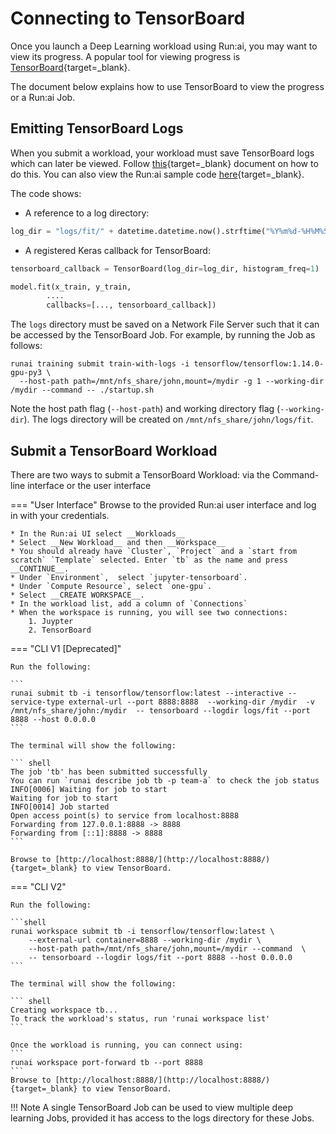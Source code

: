 # Connecting to TensorBoard
 
Once you launch a Deep Learning workload using Run:ai, you may want to view its progress. A popular tool for viewing progress is [TensorBoard](https://www.tensorflow.org/tensorboard){target=_blank}.

The document below explains how to use TensorBoard to view the progress or a Run:ai Job.


## Emitting TensorBoard Logs

When you submit a workload, your workload must save TensorBoard logs which can later be viewed. Follow [this](https://www.tensorflow.org/tensorboard/get_started){target=_blank} document on how to do this. You can also view the Run:ai sample code [here](https://github.com/run-ai/docs/blob/master/quickstart/unattended-execution/main.py){target=_blank}.

The code shows:

* A reference to a log directory:

``` python
log_dir = "logs/fit/" + datetime.datetime.now().strftime("%Y%m%d-%H%M%S")
```

* A registered Keras callback for TensorBoard:

``` python
tensorboard_callback = TensorBoard(log_dir=log_dir, histogram_freq=1)

model.fit(x_train, y_train,
        ....
        callbacks=[..., tensorboard_callback])
```

The `logs` directory must be saved on a Network File Server such that it can be accessed by the TensorBoard Job. For example, by running the Job as follows:

```
runai training submit train-with-logs -i tensorflow/tensorflow:1.14.0-gpu-py3 \
  --host-path path=/mnt/nfs_share/john,mount=/mydir -g 1 --working-dir /mydir --command -- ./startup.sh
```

Note the host path flag (`--host-path`) and working directory flag (`--working-dir`). The logs directory will be created on `/mnt/nfs_share/john/logs/fit`.


## Submit a TensorBoard Workload

There are two ways to submit a TensorBoard Workload: via the Command-line interface or the user interface



=== "User Interface"
    Browse to the provided Run:ai user interface and log in with your credentials.

    * In the Run:ai UI select __Workloads__
    * Select __New Workload__ and then __Workspace__
    * You should already have `Cluster`, `Project` and a `start from scratch` `Template` selected. Enter `tb` as the name and press __CONTINUE__.
    * Under `Environment`,  select `jupyter-tensorboard`.
    * Under `Compute Resource`, select `one-gpu`. 
    * Select __CREATE WORKSPACE__.
    * In the workload list, add a column of `Connections`
    * When the workspace is running, you will see two connections:
        1. Juypter
        2. TensorBoard 

=== "CLI V1 [Deprecated]"

    Run the following:

    ```
    runai submit tb -i tensorflow/tensorflow:latest --interactive --service-type external-url --port 8888:8888  --working-dir /mydir  -v /mnt/nfs_share/john:/mydir  -- tensorboard --logdir logs/fit --port 8888 --host 0.0.0.0
    ```

    The terminal will show the following: 

    ``` shell
    The job 'tb' has been submitted successfully
    You can run `runai describe job tb -p team-a` to check the job status
    INFO[0006] Waiting for job to start
    Waiting for job to start
    INFO[0014] Job started
    Open access point(s) to service from localhost:8888
    Forwarding from 127.0.0.1:8888 -> 8888
    Forwarding from [::1]:8888 -> 8888
    ```

    Browse to [http://localhost:8888/](http://localhost:8888/){target=_blank} to view TensorBoard.

=== "CLI V2"

    Run the following:

    ```shell
    runai workspace submit tb -i tensorflow/tensorflow:latest \
        --external-url container=8888 --working-dir /mydir \
        --host-path path=/mnt/nfs_share/john,mount=/mydir --command  \
        -- tensorboard --logdir logs/fit --port 8888 --host 0.0.0.0
    ```

    The terminal will show the following: 

    ``` shell
    Creating workspace tb...
    To track the workload's status, run 'runai workspace list'
    ```
    
    Once the workload is running, you can connect using:
    ```
    runai workspace port-forward tb --port 8888
    ```
    Browse to [http://localhost:8888/](http://localhost:8888/){target=_blank} to view TensorBoard.

!!! Note
    A single TensorBoard Job can be used to view multiple deep learning Jobs, provided it has access to the logs directory for these Jobs. 
